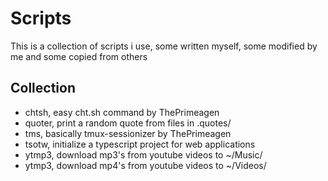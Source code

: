 # Scripts

This is a collection of scripts i use, some written myself, some modified by me and some copied from others

## Collection
- chtsh, easy cht.sh command by ThePrimeagen
- quoter, print a random quote from files in .quotes/
- tms, basically tmux-sessionizer by ThePrimeagen
- tsotw, initialize a typescript project for web applications
- ytmp3, download mp3's from youtube videos to ~/Music/
- ytmp3, download mp4's from youtube videos to ~/Videos/
